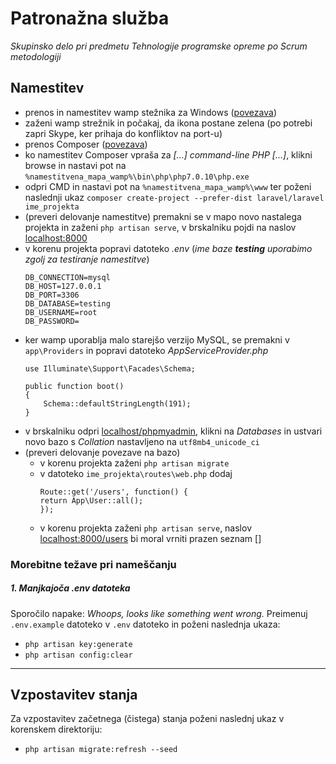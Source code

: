 # Patronažna služba
*Skupinsko delo pri predmetu Tehnologije programske opreme po Scrum metodologiji*

## Namestitev
- prenos in namestitev wamp stežnika za Windows ([povezava](http://www.wampserver.com/en/))
- zaženi wamp strežnik in počakaj, da ikona postane zelena (po potrebi zapri Skype, ker prihaja do konfliktov na port-u)
- prenos Composer ([povezava](https://getcomposer.org/))
- ko namestitev Composer vpraša za *[...] command-line PHP [...]*, klikni browse in nastavi pot na `%namestitvena_mapa_wamp%\bin\php\php7.0.10\php.exe`
- odpri CMD in nastavi pot na `%namestitvena_mapa_wamp%\www` ter poženi naslednji ukaz `composer create-project --prefer-dist laravel/laravel ime_projekta`
- (preveri delovanje namestitve) premakni se v mapo novo nastalega projekta in zaženi `php artisan serve`, v brskalniku pojdi na naslov [localhost:8000](http://localhost:8000/)
- v korenu projekta popravi datoteko *.env* (*ime baze **testing** uporabimo zgolj za testiranje namestitve*)
    ```
    DB_CONNECTION=mysql
    DB_HOST=127.0.0.1
    DB_PORT=3306
    DB_DATABASE=testing
    DB_USERNAME=root
    DB_PASSWORD=
    ```
- ker wamp uporablja malo starejšo verzijo MySQL, se premakni v `app\Providers` in popravi datoteko *AppServiceProvider.php*
    ```
    use Illuminate\Support\Facades\Schema;
    
    public function boot()
    {
        Schema::defaultStringLength(191);
    }
    ```
- v brskalniku odpri [localhost/phpmyadmin](http://localhost/phpmyadmin/), klikni na *Databases* in ustvari novo bazo s *Collation* nastavljeno na `utf8mb4_unicode_ci`
- (preveri delovanje povezave na bazo) 
    - v korenu projekta zaženi `php artisan migrate`
    - v datoteko `ime_projekta\routes\web.php` dodaj
        ```
        Route::get('/users', function() {
        return App\User::all();
        });
        ```
    - v korenu projekta zaženi `php artisan serve`, naslov [localhost:8000/users](http://localhost:8000/users/) bi moral vrniti prazen seznam []

### Morebitne težave pri nameščanju
##### 1. Manjkajoča .env datoteka
Sporočilo napake: *Whoops, looks like something went wrong.*
Preimenuj `.env.example` datoteko v `.env` datoteko in poženi naslednja ukaza:
- `php artisan key:generate`
- `php artisan config:clear`

***

## Vzpostavitev stanja
Za vzpostavitev začetnega (čistega) stanja poženi naslednj ukaz v korenskem direktoriju:
- `php artisan migrate:refresh --seed`